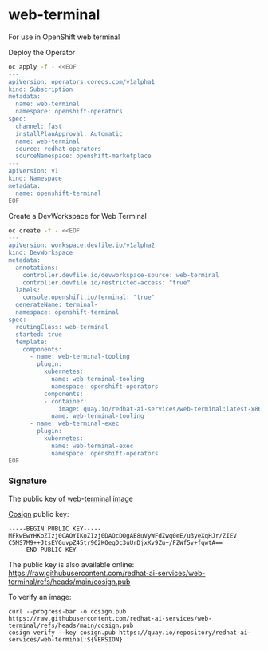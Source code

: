 # web-terminal

For use in OpenShift web terminal

Deploy the Operator

```bash
oc apply -f - <<EOF
---
apiVersion: operators.coreos.com/v1alpha1
kind: Subscription
metadata:
  name: web-terminal
  namespace: openshift-operators
spec:
  channel: fast
  installPlanApproval: Automatic
  name: web-terminal
  source: redhat-operators
  sourceNamespace: openshift-marketplace
---
apiVersion: v1
kind: Namespace
metadata:
  name: openshift-terminal
EOF
```

Create a DevWorkspace for Web Terminal

```bash
oc create -f - <<EOF
---
apiVersion: workspace.devfile.io/v1alpha2
kind: DevWorkspace
metadata:
  annotations:
    controller.devfile.io/devworkspace-source: web-terminal
    controller.devfile.io/restricted-access: "true"
  labels:
    console.openshift.io/terminal: "true"
  generateName: terminal-
  namespace: openshift-terminal
spec:
  routingClass: web-terminal
  started: true
  template:
    components:
      - name: web-terminal-tooling
        plugin:
          kubernetes:
            name: web-terminal-tooling
            namespace: openshift-operators
          components:
          - container:
              image: quay.io/redhat-ai-services/web-terminal:latest-x86_64
            name: web-terminal-tooling
      - name: web-terminal-exec
        plugin:
          kubernetes:
            name: web-terminal-exec
            namespace: openshift-operators
EOF
```

### Signature

The public key of [web-terminal image](https://quay.io/repository/redhat-ai-services/web-terminal)

[Cosign](https://github.com/sigstore/cosign) public key:

```shell
-----BEGIN PUBLIC KEY-----
MFkwEwYHKoZIzj0CAQYIKoZIzj0DAQcDQgAE8uVyWFdZwq0eE/u3yeXqHJr/ZIEV
C5MS7M9++JtsEYGuvpZ45tr962KOegDc3uUrDjxKv9Zu+/FZWf5v+fqwtA==
-----END PUBLIC KEY-----
```

The public key is also available online: <https://raw.githubusercontent.com/redhat-ai-services/web-terminal/refs/heads/main/cosign.pub>

To verify an image:

```shell
curl --progress-bar -o cosign.pub https://raw.githubusercontent.com/redhat-ai-services/web-terminal/refs/heads/main/cosign.pub
cosign verify --key cosign.pub https://quay.io/repository/redhat-ai-services/web-terminal:${VERSION}
```
